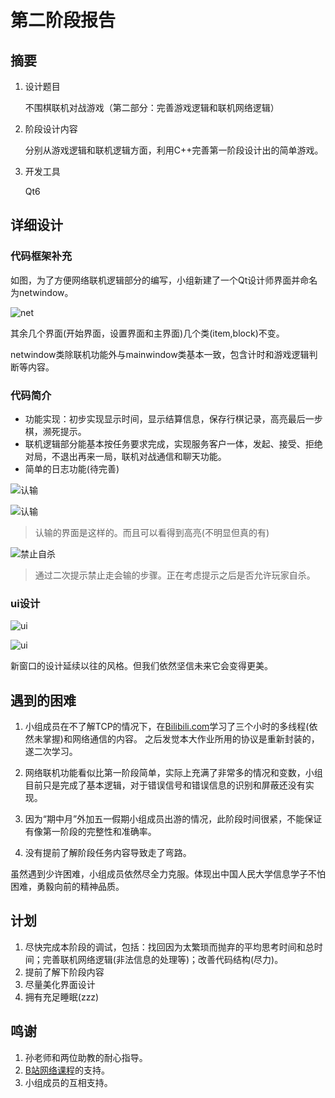 # 第二阶段报告

## 摘要

1. 设计题目

    不围棋联机对战游戏（第二部分：完善游戏逻辑和联机网络逻辑）

2. 阶段设计内容

    分别从游戏逻辑和联机逻辑方面，利用C++完善第一阶段设计出的简单游戏。

3. 开发工具

    Qt6

## 详细设计

### 代码框架补充

如图，为了方便网络联机逻辑部分的编写，小组新建了一个Qt设计师界面并命名为netwindow。

![net](http://m.qpic.cn/psc?/V13tRFxc0Vxo8W/ruAMsa53pVQWN7FLK88i5ovLm3QE81bYiRIOVcnPJnv9RfVHbK5eZ1OEpZfrI1iUC1WX6lZDmk10XcM38E21FDeAnBfE5RCSZ0uUNENZcuM!/b&bo=DgbmAwAAAAADF98!&rf=viewer_4)

其余几个界面(开始界面，设置界面和主界面)几个类(item,block)不变。

netwindow类除联机功能外与mainwindow类基本一致，包含计时和游戏逻辑判断等内容。

### 代码简介

+ 功能实现：初步实现显示时间，显示结算信息，保存行棋记录，高亮最后一步棋，濒死提示。
+ 联机逻辑部分能基本按任务要求完成，实现服务客户一体，发起、接受、拒绝对局，不退出再来一局，联机对战通信和聊天功能。
+ 简单的日志功能(待完善)
  
![认输](http://m.qpic.cn/psc?/V13tRFxc0Vxo8W/ruAMsa53pVQWN7FLK88i5k3DbhV5.OgTjW3XiL.OrLxvHxvwpo3vOKwpztpc16wLCb3q.49xXTX2v6XtxAffxfbeOEuSvMHsSpDGYbSwa04!/b&bo=0AQ4BAAAAAADJ.o!&rf=viewer_4)

![认输](http://m.qpic.cn/psc?/V13tRFxc0Vxo8W/ruAMsa53pVQWN7FLK88i5k3DbhV5.OgTjW3XiL.OrLwoSnonyIkQ.UK3UHHUt6*8VD.JVV4J.c2tKeiXuDQqDdgPIdcFAK3mRh2y0WxkZQk!/b&bo=0AQ4BAAAAAADJ.o!&rf=viewer_4)

>认输的界面是这样的。而且可以看得到高亮(不明显但真的有)

![禁止自杀](http://m.qpic.cn/psc?/V13tRFxc0Vxo8W/ruAMsa53pVQWN7FLK88i5hvzn.V8NPaa.cxR*ibi85OqaqkId752LEknf1zgDCZ1BnhatZJDPaYj8h11GYkueQuEd2VHtlAb2eQ0UN60vFw!/b&bo=0AQ4BAAAAAADB8o!&rf=viewer_4)

>通过二次提示禁止走会输的步骤。正在考虑提示之后是否允许玩家自杀。

### ui设计

![ui](http://m.qpic.cn/psc?/V13tRFxc0Vxo8W/ruAMsa53pVQWN7FLK88i5tspQxvIajo2suae*kYVL0rmpCENCZgSPe*MAD2TyAKUJpaUgaBhO5HdrQDaieJHm8VVri7MBsx2AFe2OrLD8vw!/b&bo=zwQ4BAAAAAADB9U!&rf=viewer_4)

![ui](http://m.qpic.cn/psc?/V13tRFxc0Vxo8W/ruAMsa53pVQWN7FLK88i5hvzn.V8NPaa.cxR*ibi85MsSjxjboASxoMbD3Ehu9q5bbceREo97DZXiJZ5.fP7Ybcd2URdWO6lqXSwvo*Lc4I!/b&bo=0wN2AQAAAAADF5U!&rf=viewer_4)

新窗口的设计延续以往的风格。但我们依然坚信未来它会变得更美。

## 遇到的困难

1. 小组成员在不了解TCP的情况下，在[Bilibili.com](https://space.bilibili.com/39229775?spm_id_from=333.1007.0.0)学习了三个小时的多线程(依然未掌握)和网络通信的内容。
之后发觉本大作业所用的协议是重新封装的，遂二次学习。

2. 网络联机功能看似比第一阶段简单，实际上充满了非常多的情况和变数，小组目前只是完成了基本逻辑，对于错误信号和错误信息的识别和屏蔽还没有实现。

3. 因为“期中月”外加五一假期小组成员出游的情况，此阶段时间很紧，不能保证有像第一阶段的完整性和准确率。

4. 没有提前了解阶段任务内容导致走了弯路。

虽然遇到少许困难，小组成员依然尽全力克服。体现出中国人民大学信息学子不怕困难，勇毅向前的精神品质。

## 计划

1. 尽快完成本阶段的调试，包括：找回因为太繁琐而抛弃的平均思考时间和总时间；完善联机网络逻辑(非法信息的处理等)；改善代码结构(尽力)。
2. 提前了解下阶段内容
3. 尽量美化界面设计
4. 拥有充足睡眠(zzz)

## 鸣谢

1. 孙老师和两位助教的耐心指导。
2. [B站网络课程](https://www.bilibili.com/video/BV1GJ411x7h7/?spm_id_from=333.337.search-card.all.click&vd_source=c8d52ccf6d7e05eb450ab56b487731bd/)的支持。
3. 小组成员的互相支持。
